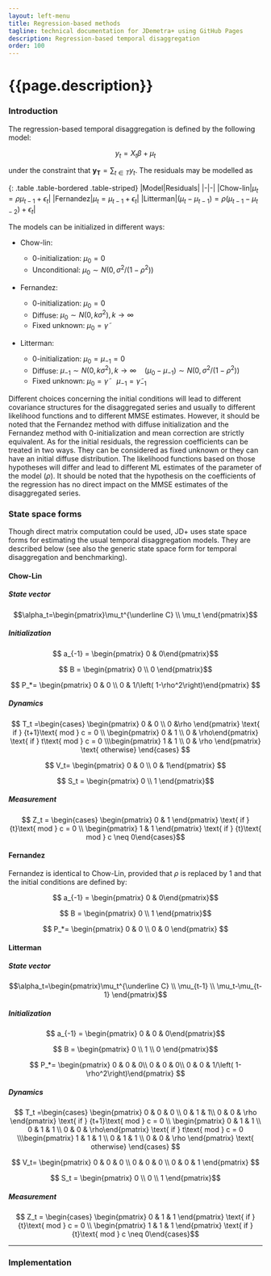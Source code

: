 ```yaml
---
layout: left-menu
title: Regression-based methods
tagline: technical documentation for JDemetra+ using GitHub Pages
description: Regression-based temporal disaggregation
order: 100
---
```

# {{page.description}}

### Introduction

The regression-based temporal disaggregation is defined by the following model:

$$y_t = X_t \beta + \mu_t $$

under the constraint that $\mathbf {y_T}=\sum_{t \in T} y_t$.
The residuals may be modelled as

{: .table .table-bordered .table-striped}
|Model|Residuals|
|-|-|
|Chow-lin|$\mu_t = \rho \mu_{t-1}+\epsilon_t$|
|Fernandez|$\mu_t = \mu_{t-1}+\epsilon_t$|
|Litterman|$\left(\mu_t-\mu_{t-1}\right) = \rho \left(\mu_{t-1}-\mu_{t-2}\right)+\epsilon_t$|

The models can be initialized in different ways:

* Chow-lin:
  * 0-initialization: $\mu_0=0$
  * Unconditional: $\mu_0 \sim N\left(0, \sigma^2/\left( 1-\rho^2\right)\right)$

* Fernandez:
  * 0-initialization:  $\mu_0=0$
  * Diffuse: $\mu_0 \sim N\left(0, k\sigma^2 \right), k\rightarrow \infty$
  * Fixed unknown: $\mu_0=\tilde \gamma$

* Litterman:
  * 0-initialization:  $\mu_0=\mu_{-1}=0$
  * Diffuse: $\mu_{-1} \sim N\left(0, k\sigma^2 \right), k\rightarrow \infty \quad \left(\mu_0 - \mu_{-1}\right) \sim N\left(0, \sigma^2/\left( 1-\rho^2\right)\right)$
  * Fixed unknown: $\mu_0=\tilde \gamma \quad \mu_{-1}=\tilde \gamma_{-1}$

Different choices concerning the initial conditions will lead to different covariance structures for the disaggregated series and usually to different likelihood functions and to different MMSE estimates.
However, it should be noted that the Fernandez method with diffuse initialization and the Fernandez method with 0-initialization and mean correction are strictly equivalent.
As for the initial residuals, the regression coefficients can be treated in two ways. They can be considered as fixed unknown or they can have an initial diffuse distribution. The likelihood functions based on those hypotheses will differ and lead to different ML estimates of the parameter of the model ($ρ$). It should be noted that the hypothesis on the coefficients of the regression has no direct impact on the MMSE estimates of the disaggregated series.

### State space forms

Though direct matrix computation could be used, JD+ uses state space forms for estimating the usual temporal disaggregation models. They are described below (see also the generic state space form for temporal disaggregation and benchmarking).

#### Chow-Lin

##### State vector

$$\alpha_t=\begin{pmatrix}\mu_t^{\underline C} \\ \mu_t \end{pmatrix}$$ 

##### Initialization

$$ a_{-1} = \begin{pmatrix} 0 & 0\end{pmatrix}$$

$$ B = \begin{pmatrix} 0 \\ 0 \end{pmatrix}$$

$$ P_*= \begin{pmatrix} 0 & 0 \\ 0 & 1/\left( 1-\rho^2\right)\end{pmatrix} $$


##### Dynamics

$$ T_t =\begin{cases}  \begin{pmatrix} 0 & 0 \\ 0 &\rho \end{pmatrix}  \text{ if } {t+1}\text{ mod } c = 0 \\ \begin{pmatrix} 0 & 1 \\ 0 & \rho\end{pmatrix} \text{ if } t\text{ mod } c = 0 \\\begin{pmatrix} 1 & 1 \\ 0 & \rho \end{pmatrix} \text{ otherwise} \end{cases} $$

$$ V_t= \begin{pmatrix} 0 & 0 \\ 0 & 1\end{pmatrix} $$

$$ S_t = \begin{pmatrix} 0 \\ 1 \end{pmatrix}$$


##### Measurement

$$ Z_t = \begin{cases} \begin{pmatrix} 0 & 1 \end{pmatrix}  \text{ if } {t}\text{ mod } c = 0 \\ \begin{pmatrix} 1 & 1 \end{pmatrix}  \text{ if } {t}\text{ mod } c \neq 0\end{cases}$$


#### Fernandez

Fernandez is identical to Chow-Lin, provided that $\rho$ is replaced by $1$ and that the initial conditions are defined by:

$$ a_{-1} = \begin{pmatrix} 0 & 0\end{pmatrix}$$

$$ B = \begin{pmatrix} 0 \\ 1 \end{pmatrix}$$

$$ P_*= \begin{pmatrix} 0 & 0 \\ 0 & 0 \end{pmatrix} $$

#### Litterman

##### State vector

$$\alpha_t=\begin{pmatrix}\mu_t^{\underline C} \\ \mu_{t-1} \\ \mu_t-\mu_{t-1}  \end{pmatrix}$$ 

##### Initialization

$$ a_{-1} = \begin{pmatrix} 0 & 0 & 0\end{pmatrix}$$

$$ B = \begin{pmatrix} 0 \\ 1 \\ 0 \end{pmatrix}$$

$$ P_*= \begin{pmatrix} 0 & 0  & 0\\ 0 & 0  & 0\\ 0 & 0 & 1/\left( 1-\rho^2\right)\end{pmatrix} $$


##### Dynamics

$$ T_t =\begin{cases}  \begin{pmatrix} 0 & 0 & 0 \\ 0 & 1 & 1\\ 0 & 0 & \rho \end{pmatrix}  \text{ if } {t+1}\text{ mod } c = 0 \\ \begin{pmatrix} 0 & 1 & 1 \\ 0 & 1 & 1 \\ 0 & 0 & \rho\end{pmatrix} \text{ if } t\text{ mod } c = 0 \\\begin{pmatrix} 1 & 1 & 1 \\ 0 & 1 & 1 \\ 0 & 0 & \rho \end{pmatrix} \text{ otherwise} \end{cases} $$

$$ V_t= \begin{pmatrix} 0 & 0 & 0 \\ 0 & 0 & 0 \\ 0 & 0 & 1 \end{pmatrix} $$

$$ S_t = \begin{pmatrix} 0 \\ 0 \\ 1 \end{pmatrix}$$


##### Measurement

$$ Z_t = \begin{cases} \begin{pmatrix} 0 & 1 & 1 \end{pmatrix}  \text{ if } {t}\text{ mod } c = 0 \\ \begin{pmatrix} 1 & 1  & 1 \end{pmatrix}  \text{ if } {t}\text{ mod } c \neq 0\end{cases}$$


<hr>

### Implementation


